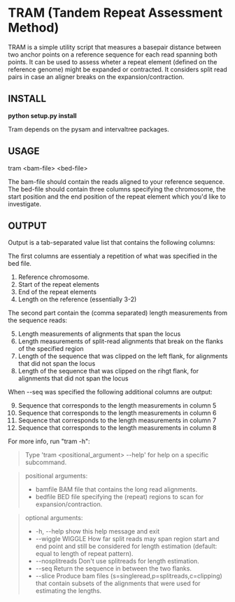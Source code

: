 # TRAM (Tandem Repeat Assessment Method)

TRAM is a simple utility script that measures a basepair distance between two anchor points on a reference sequence for each read spanning both points.
It can be used to assess wheter a repeat element (defined on the reference genome) might be expanded or contracted.
It considers split read pairs in case an aligner breaks on the expansion/contraction.

## INSTALL

**python setup.py install**

Tram depends on the pysam and intervaltree packages.

## USAGE

tram &lt;bam-file&gt; &lt;bed-file&gt;

The bam-file should contain the reads aligned to your reference sequence.
The bed-file should contain three columns specifying the chromosome, the start position and the end position of the repeat element which you'd like to investigate.

## OUTPUT
Output is a tab-separated value list that contains the following columns:

The first columns are essentialy a repetition of what was specified in the bed file.

1. Reference chromosome.
2. Start of the repeat elements
3. End of the repeat elements
4. Length on the reference (essentially 3-2)

The second part contain the (comma separated) length measurements from the sequence reads:

5. Length measurements of alignments that span the locus
6. Length measurements of split-read alignments that break on the flanks of the specified region
7. Length of the sequence that was clipped on the left flank, for alignments that did not span the locus
8. Length of the sequence that was clipped on the rihgt flank, for alignments that did not span the locus

When --seq was specified the following additional columns are output:

9. Sequence that corresponds to the length measurements in column 5
10. Sequence that corresponds to the length measurements in column 6
11. Sequence that corresponds to the length measurements in column 7
12. Sequence that corresponds to the length measurements in column 8

For more info, run "tram -h":

>Type 'tram <positional_argument> --help' for help on a specific subcommand.

>positional arguments:
> * bamfile          BAM file that contains the long read alignments.
> * bedfile          BED file specifying the (repeat) regions to scan for expansion/contraction.

>optional arguments:
> * -h, --help       show this help message and exit
> * --wiggle WIGGLE  How far split reads may span region start and end point and still be considered for length estimation (default: equal to length of repeat pattern).
> * --nosplitreads   Don't use splitreads for length estimation.
> * --seq            Return the sequence in between the two flanks.
> * --slice          Produce bam files (s=singleread,p=splitreads,c=clipping) that contain subsets of the alignments that were used for estimating the lengths.